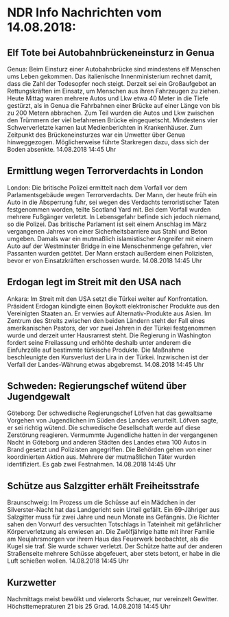 # NDR Info Nachrichten vom 14.08.2018:


## Elf Tote bei Autobahnbrückeneinsturz in Genua
Genua: Beim Einsturz einer Autobahnbrücke sind mindestens elf Menschen ums Leben gekommen. Das italienische Innenministerium rechnet damit, dass die Zahl der Todesopfer noch steigt. Derzeit sei ein Großaufgebot an Rettungskräften im Einsatz, um Menschen aus ihren Fahrzeugen zu ziehen. Heute Mittag waren mehrere Autos und Lkw etwa 40 Meter in die Tiefe gestürzt, als in Genua die Fahrbahnen einer Brücke auf einer Länge von bis zu 200 Metern abbrachen. Zum Teil wurden die Autos und Lkw zwischen den Trümmern der viel befahrenen Brücke eingequetscht. Mindestens vier Schwerverletzte kamen laut Medienberichten in Krankenhäuser. Zum Zeitpunkt des Brückeneinsturzes war ein Unwetter über Genua hinweggezogen. Möglicherweise führte Starkregen dazu, dass sich der Boden absenkte. 14.08.2018 14:45 Uhr 

## Ermittlung wegen Terrorverdachts in London
London: Die britische Polizei ermittelt nach dem Vorfall vor dem Parlamentsgebäude wegen Terrorverdachts. Der Mann, der heute früh ein Auto in die Absperrung fuhr, sei wegen des Verdachts terroristischer Taten festgenommen worden, teilte Scotland Yard mit. Bei dem Vorfall wurden mehrere Fußgänger verletzt. In Lebensgefahr befinde sich jedoch niemand, so die Polizei. Das britische Parlament ist seit einem Anschlag im März vergangenen Jahres von einer Sicherheitsbarriere aus Stahl und Beton umgeben. Damals war ein mutmaßlich islamistischer Angreifer mit einem Auto auf der Westminster Bridge in eine Menschenmenge gefahren, vier Passanten wurden getötet. Der Mann erstach außerdem einen Polizisten, bevor er von Einsatzkräften erschossen wurde. 14.08.2018 14:45 Uhr 

## Erdogan legt im Streit mit den USA nach
Ankara: Im Streit mit den USA setzt die Türkei weiter auf Konfrontation. Präsident Erdogan kündigte einen Boykott elektronischer Produkte aus den Vereinigten Staaten an. Er verwies auf Alternativ-Produkte aus Asien. Im Zentrum des Streits zwischen den beiden Ländern steht der Fall eines amerikanischen Pastors, der vor zwei Jahren in der Türkei festgenommen wurde und derzeit unter Hausrarrest steht. Die Regierung in Washington fordert seine Freilassung und erhöhte deshalb unter anderem die Einfuhrzölle auf bestimmte türkische Produkte. Die Maßnahme beschleunigte den Kursverlust der Lira in der Türkei. Inzwischen ist der Verfall der Landes-Währung etwas abgebremst. 14.08.2018 14:45 Uhr 

## Schweden: Regierungschef wütend über Jugendgewalt
Göteborg: Der schwedische Regierungschef Löfven hat das gewaltsame Vorgehen von Jugendlichen im Süden des Landes verurteilt. Löfven sagte, er sei richtig wütend. Die schwedische Gesellschaft werde auf diese Zerstörung reagieren. Vermummte Jugendliche hatten in der vergangenen Nacht in Göteborg und anderen Städten des Landes etwa 100 Autos in Brand gesetzt und Polizisten angegriffen. Die Behörden gehen von einer koordinierten Aktion aus. Mehrere der mutmaßlichen Täter wurden identifiziert. Es gab zwei Festnahmen. 14.08.2018 14:45 Uhr 

## Schütze aus Salzgitter erhält Freiheitsstrafe
Braunschweig: Im Prozess um die Schüsse auf ein Mädchen in der Silverster-Nacht hat das Landgericht sein Urteil gefällt. Ein 69-Jähriger aus Salzgitter muss für zwei Jahre und neun Monate ins Gefängnis. Die Richter sahen den Vorwurf des versuchten Totschlags in Tateinheit mit gefährlicher Körperverletzung als erwiesen an. Die Zwölfjährige hatte mit ihrer Familie am Neujahrsmorgen vor ihrem Haus das Feuerwerk beobachtet, als die Kugel sie traf. Sie wurde schwer verletzt. Der Schütze hatte auf der anderen Straßenseite mehrere Schüsse abgefeuert, aber stets betont, er habe in die Luft  schießen wollen. 14.08.2018 14:45 Uhr 

## Kurzwetter
Nachmittags meist bewölkt und vielerorts Schauer, nur vereinzelt Gewitter. Höchsttemepraturen 21 bis 25 Grad. 14.08.2018 14:45 Uhr 
